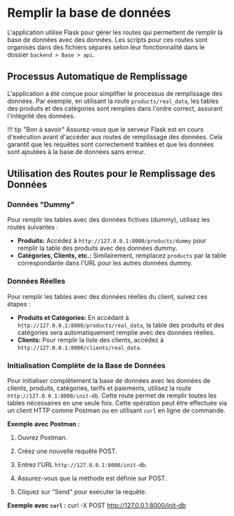 # Remplir la base de données
L'application utilise Flask pour gérer les routes qui permettent de remplir la base de données avec des données. Les scripts pour ces routes sont organisés dans des fichiers séparés selon leur fonctionnalité dans le dossier `backend > Base > api`.

## Processus Automatique de Remplissage
L'application a été conçue pour simplifier le processus de remplissage des données. Par exemple, en utilisant la route `products/real_data`, les tables des produits et des catégories sont remplies dans l'ordre correct, assurant l'intégrité des données.

!!! tip "Bon à savoir"
    Assurez-vous que le serveur Flask est en cours d'exécution avant d'accéder aux routes de remplissage des données. Cela garantit que les requêtes sont correctement traitées et que les données sont ajoutées à la base de données sans erreur.

## Utilisation des Routes pour le Remplissage des Données

### Données "Dummy"
Pour remplir les tables avec des données fictives (dummy), utilisez les routes suivantes :

- **Produits:** Accédez à `http://127.0.0.1:8000/products/dummy` pour remplir la table des produits avec des données dummy.
- **Catégories, Clients, etc.:** Similairement, remplacez `products` par la table correspondante dans l'URL pour les autres données dummy.

### Données Réelles
Pour remplir les tables avec des données réelles du client, suivez ces étapes :

- **Produits et Catégories:** En accédant à `http://127.0.0.1:8000/products/real_data`, la table des produits et des catégories sera automatiquement remplie avec des données réelles.
- **Clients:** Pour remplir la liste des clients, accédez à `http://127.0.0.1:8000/clients/real_data`.

### Initialisation Complète de la Base de Données
Pour initialiser complètement la base de données avec les données de clients, produits, catégories, tarifs et paiements, utilisez la route `http://127.0.0.1:8000/init-db`. Cette route permet de remplir toutes les tables nécessaires en une seule fois. Cette opération peut être effectuée via un client HTTP comme Postman ou en utilisant `curl` en ligne de commande.

**Exemple avec Postman :**
1. Ouvrez Postman.

2. Créez une nouvelle requête POST.

3. Entrez l'URL `http://127.0.0.1:8000/init-db`.

4. Assurez-vous que la méthode est définie sur POST.

5. Cliquez sur "Send" pour exécuter la requête.

**Exemple avec `curl` :**
curl -X POST http://127.0.0.1:8000/init-db
